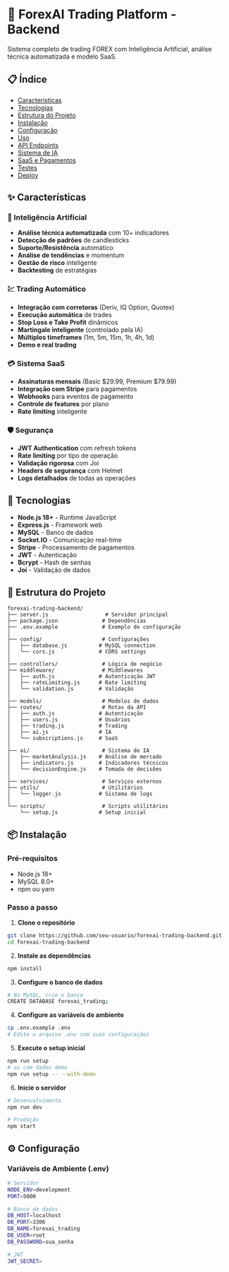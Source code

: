 # 🤖 ForexAI Trading Platform - Backend

Sistema completo de trading FOREX com Inteligência Artificial, análise técnica automatizada e modelo SaaS.

## 📋 Índice

- [Características](#características)
- [Tecnologias](#tecnologias)
- [Estrutura do Projeto](#estrutura-do-projeto)
- [Instalação](#instalação)
- [Configuração](#configuração)
- [Uso](#uso)
- [API Endpoints](#api-endpoints)
- [Sistema de IA](#sistema-de-ia)
- [SaaS e Pagamentos](#saas-e-pagamentos)
- [Testes](#testes)
- [Deploy](#deploy)

## ✨ Características

### 🧠 Inteligência Artificial
- **Análise técnica automatizada** com 10+ indicadores
- **Detecção de padrões** de candlesticks
- **Suporte/Resistência** automático
- **Análise de tendências** e momentum
- **Gestão de risco** inteligente
- **Backtesting** de estratégias

### 💹 Trading Automático
- **Integração com corretoras** (Deriv, IQ Option, Quotex)
- **Execução automática** de trades
- **Stop Loss e Take Profit** dinâmicos
- **Martingale inteligente** (controlado pela IA)
- **Múltiplos timeframes** (1m, 5m, 15m, 1h, 4h, 1d)
- **Demo e real trading**

### 💳 Sistema SaaS
- **Assinaturas mensais** (Basic $29.99, Premium $79.99)
- **Integração com Stripe** para pagamentos
- **Webhooks** para eventos de pagamento
- **Controle de features** por plano
- **Rate limiting** inteligente

### 🛡️ Segurança
- **JWT Authentication** com refresh tokens
- **Rate limiting** por tipo de operação
- **Validação rigorosa** com Joi
- **Headers de segurança** com Helmet
- **Logs detalhados** de todas as operações

## 🚀 Tecnologias

- **Node.js 18+** - Runtime JavaScript
- **Express.js** - Framework web
- **MySQL** - Banco de dados
- **Socket.IO** - Comunicação real-time
- **Stripe** - Processamento de pagamentos
- **JWT** - Autenticação
- **Bcrypt** - Hash de senhas
- **Joi** - Validação de dados

## 📁 Estrutura do Projeto

```
forexai-trading-backend/
├── server.js                  # Servidor principal
├── package.json              # Dependências
├── .env.example              # Exemplo de configuração
│
├── config/                   # Configurações
│   ├── database.js          # MySQL connection
│   └── cors.js              # CORS settings
│
├── controllers/              # Lógica de negócio
├── middleware/               # Middlewares
│   ├── auth.js              # Autenticação JWT
│   ├── rateLimiting.js      # Rate limiting
│   └── validation.js        # Validação
│
├── models/                   # Modelos de dados
├── routes/                   # Rotas da API
│   ├── auth.js              # Autenticação
│   ├── users.js             # Usuários
│   ├── trading.js           # Trading
│   ├── ai.js                # IA
│   └── subscriptions.js     # SaaS
│
├── ai/                       # Sistema de IA
│   ├── marketAnalysis.js    # Análise de mercado
│   ├── indicators.js        # Indicadores técnicos
│   └── decisionEngine.js    # Tomada de decisões
│
├── services/                 # Serviços externos
├── utils/                    # Utilitários
│   └── logger.js            # Sistema de logs
│
└── scripts/                  # Scripts utilitários
    └── setup.js             # Setup inicial
```

## 📦 Instalação

### Pré-requisitos
- Node.js 18+
- MySQL 8.0+
- npm ou yarn

### Passo a passo

1. **Clone o repositório**
```bash
git clone https://github.com/seu-usuario/forexai-trading-backend.git
cd forexai-trading-backend
```

2. **Instale as dependências**
```bash
npm install
```

3. **Configure o banco de dados**
```bash
# No MySQL, crie o banco
CREATE DATABASE forexai_trading;
```

4. **Configure as variáveis de ambiente**
```bash
cp .env.example .env
# Edite o arquivo .env com suas configurações
```

5. **Execute o setup inicial**
```bash
npm run setup
# ou com dados demo
npm run setup -- --with-demo
```

6. **Inicie o servidor**
```bash
# Desenvolvimento
npm run dev

# Produção
npm start
```

## ⚙️ Configuração

### Variáveis de Ambiente (.env)

```bash
# Servidor
NODE_ENV=development
PORT=5000

# Banco de dados
DB_HOST=localhost
DB_PORT=3306
DB_NAME=forexai_trading
DB_USER=root
DB_PASSWORD=sua_senha

# JWT
JWT_SECRET=
